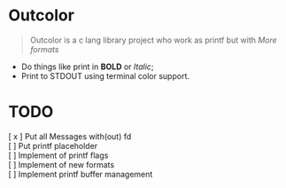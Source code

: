 # Outcolor

> Outcolor is a c lang library project who work as printf but with _More formats_

- Do things like print in **BOLD** or *Italic*; 
- Print to STDOUT using terminal color support.


# TODO

[ x ] Put all Messages with(out) fd   
[ ] Put printf placeholder   
[ ] Implement of printf flags   
[ ] Implement of new formats   
[ ] Implement printf buffer management

